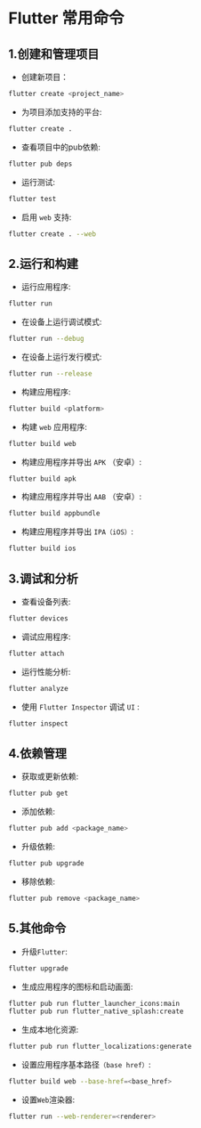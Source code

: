 # Flutter 常用命令

## 1.创建和管理项目

- 创建新项目：
```bash
flutter create <project_name>
```

- 为项目添加支持的平台:
```bash
flutter create .
```

- 查看项目中的pub依赖:
```bash
flutter pub deps
```

- 运行测试:
```bash
flutter test
```

- 启用 `web` 支持:
```bash
flutter create . --web
```

## 2.运行和构建

- 运行应用程序:
```bash
flutter run
```

- 在设备上运行调试模式:
```bash
flutter run --debug
```

- 在设备上运行发行模式:
```bash
flutter run --release
```

- 构建应用程序:
```bash
flutter build <platform>
```

- 构建 `web` 应用程序:
```bash
flutter build web
```

- 构建应用程序并导出 `APK` （安卓）:
```bash
flutter build apk
```

- 构建应用程序并导出 `AAB` （安卓）:
```bash
flutter build appbundle
```

- 构建应用程序并导出 `IPA（iOS）`:
```bash
flutter build ios
```

## 3.调试和分析

- 查看设备列表:
```bash
flutter devices
```

- 调试应用程序:
```bash
flutter attach
```

- 运行性能分析:
```bash
flutter analyze
```

- 使用 `Flutter Inspector` 调试 `UI` :
```bash
flutter inspect
```

## 4.依赖管理

- 获取或更新依赖:
```bash
flutter pub get
```

- 添加依赖:
```bash
flutter pub add <package_name>
```

- 升级依赖:
```bash
flutter pub upgrade
```

- 移除依赖:
```bash
flutter pub remove <package_name>
```

## 5.其他命令

- 升级`Flutter`:
```bash
flutter upgrade
```

- 生成应用程序的图标和启动画面:
```bash
flutter pub run flutter_launcher_icons:main
flutter pub run flutter_native_splash:create
```

- 生成本地化资源:
```bash
flutter pub run flutter_localizations:generate
```

- 设置应用程序基本路径`（base href）`:
```bash
flutter build web --base-href=<base_href>
```

- 设置`Web`渲染器:
```bash
flutter run --web-renderer=<renderer> 
```